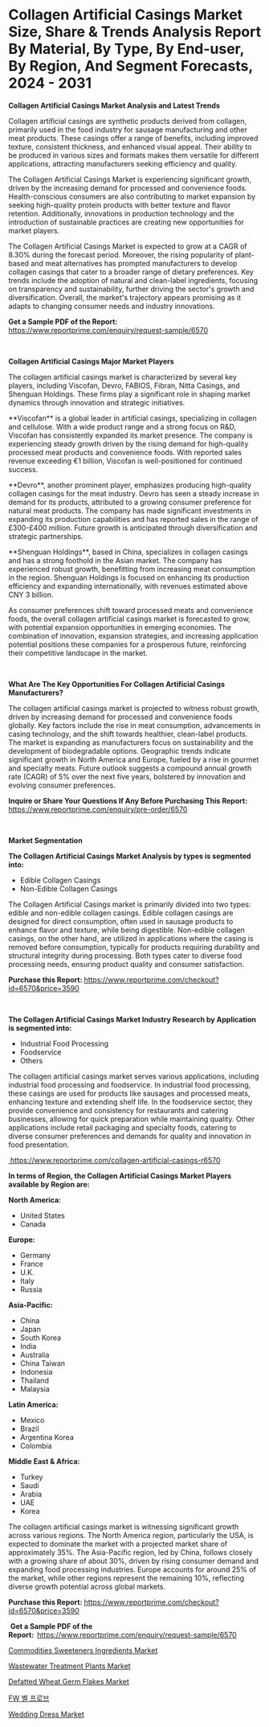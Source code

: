 <p><h1>Collagen Artificial Casings Market Size, Share & Trends Analysis Report By Material, By Type, By End-user, By Region, And Segment Forecasts, 2024 - 2031</h1></p><p><strong>Collagen Artificial Casings Market Analysis and Latest Trends</strong></p>
<p><p>Collagen artificial casings are synthetic products derived from collagen, primarily used in the food industry for sausage manufacturing and other meat products. These casings offer a range of benefits, including improved texture, consistent thickness, and enhanced visual appeal. Their ability to be produced in various sizes and formats makes them versatile for different applications, attracting manufacturers seeking efficiency and quality.</p><p>The Collagen Artificial Casings Market is experiencing significant growth, driven by the increasing demand for processed and convenience foods. Health-conscious consumers are also contributing to market expansion by seeking high-quality protein products with better texture and flavor retention. Additionally, innovations in production technology and the introduction of sustainable practices are creating new opportunities for market players.</p><p>The Collagen Artificial Casings Market is expected to grow at a CAGR of 8.30% during the forecast period. Moreover, the rising popularity of plant-based and meat alternatives has prompted manufacturers to develop collagen casings that cater to a broader range of dietary preferences. Key trends include the adoption of natural and clean-label ingredients, focusing on transparency and sustainability, further driving the sector's growth and diversification. Overall, the market's trajectory appears promising as it adapts to changing consumer needs and industry innovations.</p></p>
<p><strong>Get a Sample PDF of the Report:&nbsp;</strong> <a href="https://www.reportprime.com/enquiry/request-sample/6570">https://www.reportprime.com/enquiry/request-sample/6570</a></p>
<p>&nbsp;</p>
<p><strong>Collagen Artificial Casings Major Market Players</strong></p>
<p><p>The collagen artificial casings market is characterized by several key players, including Viscofan, Devro, FABIOS, Fibran, Nitta Casings, and Shenguan Holdings. These firms play a significant role in shaping market dynamics through innovation and strategic initiatives.</p><p>**Viscofan** is a global leader in artificial casings, specializing in collagen and cellulose. With a wide product range and a strong focus on R&D, Viscofan has consistently expanded its market presence. The company is experiencing steady growth driven by the rising demand for high-quality processed meat products and convenience foods. With reported sales revenue exceeding €1 billion, Viscofan is well-positioned for continued success.</p><p>**Devro**, another prominent player, emphasizes producing high-quality collagen casings for the meat industry. Devro has seen a steady increase in demand for its products, attributed to a growing consumer preference for natural meat products. The company has made significant investments in expanding its production capabilities and has reported sales in the range of £300-£400 million. Future growth is anticipated through diversification and strategic partnerships.</p><p>**Shenguan Holdings**, based in China, specializes in collagen casings and has a strong foothold in the Asian market. The company has experienced robust growth, benefitting from increasing meat consumption in the region. Shenguan Holdings is focused on enhancing its production efficiency and expanding internationally, with revenues estimated above CNY 3 billion.</p><p>As consumer preferences shift toward processed meats and convenience foods, the overall collagen artificial casings market is forecasted to grow, with potential expansion opportunities in emerging economies. The combination of innovation, expansion strategies, and increasing application potential positions these companies for a prosperous future, reinforcing their competitive landscape in the market.</p></p>
<p>&nbsp;</p>
<p><strong>What Are The Key Opportunities For Collagen Artificial Casings Manufacturers?</strong></p>
<p><p>The collagen artificial casings market is projected to witness robust growth, driven by increasing demand for processed and convenience foods globally. Key factors include the rise in meat consumption, advancements in casing technology, and the shift towards healthier, clean-label products. The market is expanding as manufacturers focus on sustainability and the development of biodegradable options. Geographic trends indicate significant growth in North America and Europe, fueled by a rise in gourmet and specialty meats. Future outlook suggests a compound annual growth rate (CAGR) of 5% over the next five years, bolstered by innovation and evolving consumer preferences.</p></p>
<p><strong>Inquire or Share Your Questions If Any Before Purchasing This Report:</strong> <a href="https://www.reportprime.com/enquiry/pre-order/6570">https://www.reportprime.com/enquiry/pre-order/6570</a></p>
<p>&nbsp;</p>
<p><strong>Market Segmentation</strong></p>
<p><strong>The Collagen Artificial Casings Market Analysis by types is segmented into:</strong></p>
<p><ul><li>Edible Collagen Casings</li><li>Non-Edible Collagen Casings</li></ul></p>
<p><p>The Collagen Artificial Casings market is primarily divided into two types: edible and non-edible collagen casings. Edible collagen casings are designed for direct consumption, often used in sausage products to enhance flavor and texture, while being digestible. Non-edible collagen casings, on the other hand, are utilized in applications where the casing is removed before consumption, typically for products requiring durability and structural integrity during processing. Both types cater to diverse food processing needs, ensuring product quality and consumer satisfaction.</p></p>
<p><strong>Purchase this Report:&nbsp;</strong><a href="https://www.reportprime.com/checkout?id=6570&price=3590">https://www.reportprime.com/checkout?id=6570&price=3590</a></p>
<p>&nbsp;</p>
<p><strong>The Collagen Artificial Casings Market Industry Research by Application is segmented into:</strong></p>
<p><ul><li>Industrial Food Processing</li><li>Foodservice</li><li>Others</li></ul></p>
<p><p>The collagen artificial casings market serves various applications, including industrial food processing and foodservice. In industrial food processing, these casings are used for products like sausages and processed meats, enhancing texture and extending shelf life. In the foodservice sector, they provide convenience and consistency for restaurants and catering businesses, allowing for quick preparation while maintaining quality. Other applications include retail packaging and specialty foods, catering to diverse consumer preferences and demands for quality and innovation in food presentation.</p></p>
<p><a href="https://www.reportprime.com/collagen-artificial-casings-r6570">&nbsp;https://www.reportprime.com/collagen-artificial-casings-r6570</a></p>
<p><strong>In terms of Region, the Collagen Artificial Casings Market Players available by Region are:</strong></p>
<p>
    <p> <strong> North America: </strong>
        <ul>
            <li>United States</li>
            <li>Canada</li>
        </ul>
        </p> 
    <p> <strong> Europe: </strong>
        <ul>
            <li>Germany</li>
            <li>France</li>
            <li>U.K.</li>
            <li>Italy</li>
            <li>Russia</li>
        </ul>
        </p> 
    <p> <strong> Asia-Pacific: </strong>
        <ul>
            <li>China</li>
            <li>Japan</li>
            <li>South Korea</li>
            <li>India</li>
            <li>Australia</li>
            <li>China Taiwan</li>
            <li>Indonesia</li>
            <li>Thailand</li>
            <li>Malaysia</li>
        </ul>
        </p> 
    <p> <strong> Latin America: </strong>
        <ul>
            <li>Mexico</li>
            <li>Brazil</li>
            <li>Argentina Korea</li>
            <li>Colombia</li>
        </ul>
        </p> 
    <p> <strong> Middle East & Africa: </strong>
        <ul>
            <li>Turkey</li>
            <li>Saudi</li>
            <li>Arabia</li>
            <li>UAE</li>
            <li>Korea</li>
        </ul>
    </p>
    </p>
<p><p>The collagen artificial casings market is witnessing significant growth across various regions. The North America region, particularly the USA, is expected to dominate the market with a projected market share of approximately 35%. The Asia-Pacific region, led by China, follows closely with a growing share of about 30%, driven by rising consumer demand and expanding food processing industries. Europe accounts for around 25% of the market, while other regions represent the remaining 10%, reflecting diverse growth potential across global markets.</p></p>
<p><strong>Purchase this Report: </strong><a href="https://www.reportprime.com/checkout?id=6570&price=3590">https://www.reportprime.com/checkout?id=6570&price=3590</a></p>
<p>&nbsp;<strong>Get a Sample PDF of the Report:&nbsp;&nbsp;</strong><a href="https://www.reportprime.com/enquiry/request-sample/6570">https://www.reportprime.com/enquiry/request-sample/6570</a></p>
<p><strong></strong></p>
<p><p><a href="https://github.com/JakirUddin511/Market-Research-Report-List-1/blob/main/commodities-sweeteners-ingredients-market.md">Commodities Sweeteners Ingredients Market</a></p><p><a href="https://medium.com/@raygrimes99/analyzing-wastewater-treatment-plants-market-dynamics-and-growth-drivers-and-forecasted-for-period-e77f63eb3c79">Wastewater Treatment Plants Market</a></p><p><a href="https://github.com/AbbasMahmud554/Market-Research-Report-List-1/blob/main/defatted-wheat-germ-flakes-market.md">Defatted Wheat Germ Flakes Market</a></p><p><a href="https://medium.com/@zlpjbqkb72/fw-%EB%B2%A8-%ED%94%84%EB%A1%9C%EB%B8%8C-%EC%8B%9C%EC%9E%A5%EC%9D%98-%ED%98%84%EC%9E%AC-%EB%B0%8F-%EB%AF%B8%EB%9E%98-%EC%A0%84%EB%A7%9D%EC%9D%80-%EB%AC%B4%EC%97%87%EC%9D%B8%EA%B0%80%EC%9A%94-%EC%8B%9C%EC%9E%A5-%EB%B6%84%EC%84%9D-%EB%B0%8F-%EB%AF%B8%EB%9E%98-%EB%B0%A9%ED%96%A5-2024-2031-ade8738835a9">FW 벨 프로브</a></p><p><a href="https://www.linkedin.com/pulse/wedding-dress-market-global-regional-analysis-focus-h1imc?trackingId=UzZxY7EkR9KuG7KW5vguGg%3D%3D">Wedding Dress Market</a></p></p>
